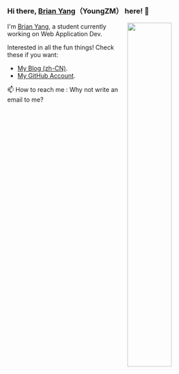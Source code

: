 ### Hi there, [Brian Yang](https://github.com/YoungZM339)（YoungZM） here! 👋

<img style="width: 45%" align="right" src="https://github-readme-stats.vercel.app/api?username=YoungZM339&show_icons=true&theme=transparent" />

I'm [Brian Yang](https://github.com/YoungZM339), a student currently working on Web Application Dev.

Interested in all the fun things! Check these if you want:

- [My Blog (zh-CN)](https://blog.youngzm.com/).
- [My GitHub Account](https://github.com/YoungZM339).


📫 How to reach me : Why not write an email to me?
